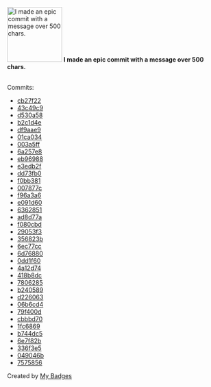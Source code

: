<img src="https://my-badges.github.io/my-badges/epic-commit.png" alt="I made an epic commit with a message over 500 chars." title="I made an epic commit with a message over 500 chars." width="128">
<strong>I made an epic commit with a message over 500 chars.</strong>
<br><br>

Commits:

- <a href="https://github.com/pfefferle/skill-homeassistant/commit/cb27f225e29fd32416dba1e03fa6d695a53bc354">cb27f22</a>
- <a href="https://github.com/pfefferle/skill-homeassistant/commit/43c49c90007d9b194a5510759544b600765cd222">43c49c9</a>
- <a href="https://github.com/pfefferle/skill-homeassistant/commit/d530a58a0f486238fc079246483262a4a29d37c2">d530a58</a>
- <a href="https://github.com/pfefferle/skill-homeassistant/commit/b2c1d4ef57e28000856942ce65985a57bcf9667f">b2c1d4e</a>
- <a href="https://github.com/pfefferle/skill-homeassistant/commit/df9aae9fc5b2c691690cbe9811a1f32b6561405c">df9aae9</a>
- <a href="https://github.com/Automattic/wordpress-activitypub/commit/01ca03437e939c9c589c6bc7d57e1680530201e2">01ca034</a>
- <a href="https://github.com/Automattic/wordpress-activitypub/commit/003a5ff6736a6ad603e1b7463b7558b14cf861fe">003a5ff</a>
- <a href="https://github.com/Automattic/wordpress-activitypub/commit/6a257e83ceba6e4cfbb442c6089d710a78bf4443">6a257e8</a>
- <a href="https://github.com/Automattic/wordpress-activitypub/commit/eb969884c602d60b7b2cd78e88ef398817cfbf31">eb96988</a>
- <a href="https://github.com/Automattic/wordpress-activitypub/commit/e3edb2f61902d1322cb848b116f159c119ecf432">e3edb2f</a>
- <a href="https://github.com/Automattic/wordpress-activitypub/commit/dd73fb02b7ca209bea1a67df43a5a1035b1a2560">dd73fb0</a>
- <a href="https://github.com/Automattic/wordpress-activitypub/commit/f0bb381a904a3c0cbf3cdc0977eff99ce2029912">f0bb381</a>
- <a href="https://github.com/Automattic/wordpress-activitypub/commit/007877cf32f2d85ff70a449b4c97f072fc82aa63">007877c</a>
- <a href="https://github.com/Automattic/wordpress-activitypub/commit/f96a3a6839cc3678b10a15f02b1e81df053d4c5f">f96a3a6</a>
- <a href="https://github.com/Automattic/wordpress-activitypub/commit/e091d60b78055d78a801f0add4ea3085c8281e86">e091d60</a>
- <a href="https://github.com/Automattic/wordpress-activitypub/commit/636285182a91fb0c6af6af2696fa1b796ea5acca">6362851</a>
- <a href="https://github.com/Automattic/wordpress-activitypub/commit/ad8d77ad35b7de117c072994ae85200c19cdb394">ad8d77a</a>
- <a href="https://github.com/Automattic/wordpress-activitypub/commit/f080cbdfd6c43ed826bcbd850004b88f10d8e09a">f080cbd</a>
- <a href="https://github.com/Automattic/wordpress-activitypub/commit/29053f31d23d3de819f260afdad2ad28aa541524">29053f3</a>
- <a href="https://github.com/Automattic/wordpress-activitypub/commit/356823b8d50b0e39f8d9b4caa431eae9ed63f9b1">356823b</a>
- <a href="https://github.com/Automattic/wordpress-activitypub/commit/6ec77ccb6913cb365fc49eb6194f3bf725080c14">6ec77cc</a>
- <a href="https://github.com/Automattic/wordpress-activitypub/commit/6d768801a71890df5b6249e5c70c01f970698216">6d76880</a>
- <a href="https://github.com/Automattic/wordpress-activitypub/commit/0dd1f603847e457acfa719404f464964bef1fd11">0dd1f60</a>
- <a href="https://github.com/Automattic/wordpress-activitypub/commit/4a12d746d38c0becc03cabe6ca210caa3f2a55f4">4a12d74</a>
- <a href="https://github.com/Automattic/wordpress-activitypub/commit/418b8dcd518502fbaf037d0d9420b1fcffb84839">418b8dc</a>
- <a href="https://github.com/Automattic/wordpress-activitypub/commit/7806285d887144b5c49cb857bc6fabc6b39846cb">7806285</a>
- <a href="https://github.com/Automattic/wordpress-activitypub/commit/b240589e789eca5c94d9c06980063b2b859db8fb">b240589</a>
- <a href="https://github.com/Automattic/wordpress-activitypub/commit/d2260639b3ec0e5c546b010618fe92cb62220c05">d226063</a>
- <a href="https://github.com/Automattic/wordpress-activitypub/commit/06b6cd467c109077985a832a8493fc1119b91b6e">06b6cd4</a>
- <a href="https://github.com/Automattic/wordpress-activitypub/commit/79f400d88aa68b8297fa92c67d30e82a78282ed1">79f400d</a>
- <a href="https://github.com/Automattic/wordpress-activitypub/commit/cbbbd7089035e9eb635b15f61e0c9f20b7917310">cbbbd70</a>
- <a href="https://github.com/Automattic/wordpress-activitypub/commit/1fc6869576375e265eba1c41d03ca525fc14c0d6">1fc6869</a>
- <a href="https://github.com/Automattic/wordpress-activitypub/commit/b744dc551dc9ca34e2ca805ca99755fcc86f4013">b744dc5</a>
- <a href="https://github.com/Automattic/wordpress-activitypub/commit/6e7f82bf42a0730082e4b040794835298e93f087">6e7f82b</a>
- <a href="https://github.com/Automattic/wordpress-activitypub/commit/336f3e5a628d9f915da7832651eeb516856a6ba0">336f3e5</a>
- <a href="https://github.com/Automattic/wordpress-activitypub/commit/049046be70b5b407d837a69552acf62ee844d644">049046b</a>
- <a href="https://github.com/indieweb/wordpress-indieweb/commit/7575856f9051a5024f2ee6d65347841a49c685b4">7575856</a>


Created by <a href="https://github.com/my-badges/my-badges">My Badges</a>
